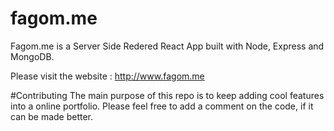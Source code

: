# fagom.me
Fagom.me is a Server Side Redered React App built with Node, Express and MongoDB.

Please visit the website : http://www.fagom.me

#Contributing
The main purpose of this repo is to keep adding cool features into a online portfolio. Please feel free to add a comment on the code, if it can be made better.

